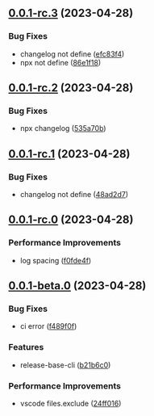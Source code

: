 ## [0.0.1-rc.3](https://github.com/wc19950724/release-base-cli/compare/v0.0.1-rc.2...v0.0.1-rc.3) (2023-04-28)


### Bug Fixes

*  changelog not define ([efc83f4](https://github.com/wc19950724/release-base-cli/commit/efc83f4b23c44d66178f5635650db6334c4bc5c9))
*  npx not define ([86e1f18](https://github.com/wc19950724/release-base-cli/commit/86e1f180a2f32b9af5ab20b21816a14e95209435))



## [0.0.1-rc.2](https://github.com/wc19950724/release-base-cli/compare/v0.0.1-rc.1...v0.0.1-rc.2) (2023-04-28)


### Bug Fixes

*  npx changelog ([535a70b](https://github.com/wc19950724/release-base-cli/commit/535a70bbd565f575e5641179ce31ec3952f1a195))



## [0.0.1-rc.1](https://github.com/wc19950724/release-base-cli/compare/v0.0.1-rc.0...v0.0.1-rc.1) (2023-04-28)


### Bug Fixes

*  changelog not define ([48ad2d7](https://github.com/wc19950724/release-base-cli/commit/48ad2d7d48c3048d6af194873a66f7ea0da66462))



## [0.0.1-rc.0](https://github.com/wc19950724/release-base-cli/compare/v0.0.1-beta.0...v0.0.1-rc.0) (2023-04-28)


### Performance Improvements

*  log spacing ([f0fde4f](https://github.com/wc19950724/release-base-cli/commit/f0fde4fe8fc9d2f25afdb7ad5a10e7e08e7c1b26))



## [0.0.1-beta.0](https://github.com/wc19950724/release-base-cli/compare/b21b6c01151ec9c2320787f789cefaff5a7e4dce...v0.0.1-beta.0) (2023-04-28)


### Bug Fixes

*  ci error ([f489f0f](https://github.com/wc19950724/release-base-cli/commit/f489f0f44b266b0fb22530d73368e968fd668391))


### Features

*  release-base-cli ([b21b6c0](https://github.com/wc19950724/release-base-cli/commit/b21b6c01151ec9c2320787f789cefaff5a7e4dce))


### Performance Improvements

*  vscode files.exclude ([24ff016](https://github.com/wc19950724/release-base-cli/commit/24ff0163e5a1b7b4247b28035ee5bb2cc22160f5))



